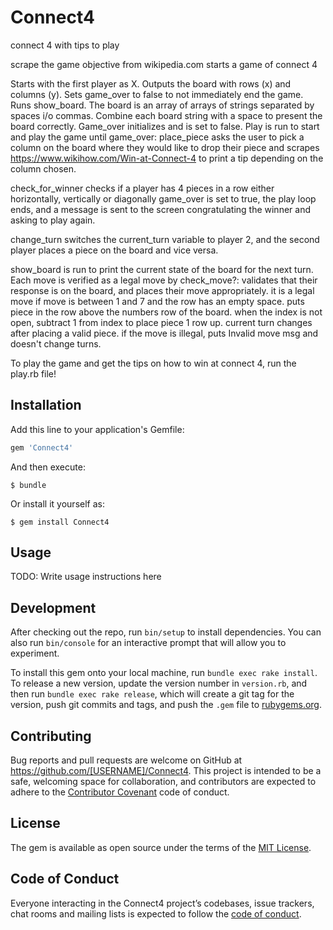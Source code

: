 # Connect4

connect 4 with tips to play

scrape the game objective from wikipedia.com starts a game of connect 4

Starts with the first player as X. Outputs the board with rows (x) and columns (y). Sets game_over to false to not immediately end the game. Runs show_board. The board is an array of arrays of strings separated by spaces i/o commas. Combine each board string with a space to present the board correctly. Game_over initializes and is set to false. Play is run to start and play the game until game_over: place_piece asks the user to pick a column on the board where they would like to drop their piece and scrapes https://www.wikihow.com/Win-at-Connect-4 to print a tip depending on the column chosen.

check_for_winner checks if a player has 4 pieces in a row either horizontally, vertically or diagonally game_over is set to true, the play loop ends, and a message is sent to the screen congratulating the winner and asking to play again.

change_turn switches the current_turn variable to player 2, and the second player places a piece on the board and vice versa.

show_board is run to print the current state of the board for the next turn. Each move is verified as a legal move by check_move?: validates that their response is on the board, and places their move appropriately. it is a legal move if move is between 1 and 7 and the row has an empty space. puts piece in the row above the numbers row of the board. when the index is not open, subtract 1 from index to place piece 1 row up. current turn changes after placing a valid piece. if the move is illegal, puts Invalid move msg and doesn't change turns.

To play the game and get the tips on how to win at connect 4, run the play.rb file!

## Installation

Add this line to your application's Gemfile:

```ruby
gem 'Connect4'
```

And then execute:

    $ bundle

Or install it yourself as:

    $ gem install Connect4

## Usage

TODO: Write usage instructions here

## Development

After checking out the repo, run `bin/setup` to install dependencies. You can also run `bin/console` for an interactive prompt that will allow you to experiment.

To install this gem onto your local machine, run `bundle exec rake install`. To release a new version, update the version number in `version.rb`, and then run `bundle exec rake release`, which will create a git tag for the version, push git commits and tags, and push the `.gem` file to [rubygems.org](https://rubygems.org).

## Contributing

Bug reports and pull requests are welcome on GitHub at https://github.com/[USERNAME]/Connect4. This project is intended to be a safe, welcoming space for collaboration, and contributors are expected to adhere to the [Contributor Covenant](http://contributor-covenant.org) code of conduct.

## License

The gem is available as open source under the terms of the [MIT License](https://opensource.org/licenses/MIT).

## Code of Conduct

Everyone interacting in the Connect4 project’s codebases, issue trackers, chat rooms and mailing lists is expected to follow the [code of conduct](https://github.com/[USERNAME]/Connect4/blob/master/CODE_OF_CONDUCT.md).
